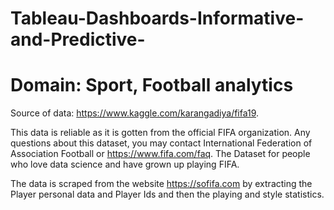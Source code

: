 # Tableau-Dashboards-Informative-and-Predictive-

# Domain: Sport, Football analytics
Source of data: https://www.kaggle.com/karangadiya/fifa19. 

This data is reliable as it is gotten from the official FIFA organization. Any questions about this dataset, you may contact International Federation of Association Football or https://www.fifa.com/faq. The Dataset for people who love data science and have grown up playing FIFA.

The data is scraped from the website https://sofifa.com by extracting the Player personal data and Player Ids and then the playing and style statistics.
